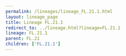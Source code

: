 ```yaml
---
permalink: /lineages/lineage_FL.21.1.html
layout: lineage_page
title: Lineage FL.21.1
redirect_to: ../lineage.html?lineage=FL.21.1
lineage: FL.21.1
parent: FL.21
children: ['FL.21.1']
---
```

